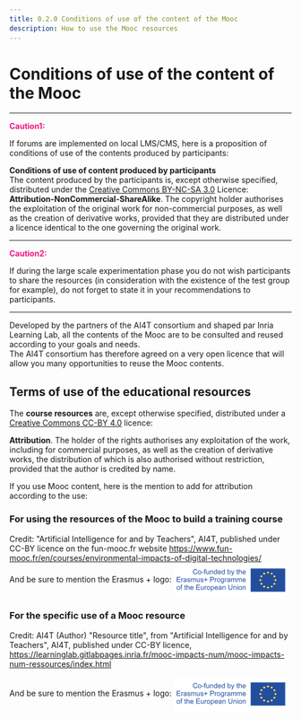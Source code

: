 ```yaml
---
title: 0.2.0 Conditions of use of the content of the Mooc
description: How to use the Mooc resources
---
```

# Conditions of use of the content of the Mooc
____________________

<span style="color:#EE147F;font-weight:bold">Caution1:</span>                 

If forums are implemented on local LMS/CMS, here is a proposition of
conditions of use of the contents produced by participants:         

**Conditions of use of content produced by participants**  
The content produced by the participants is, except otherwise specified, distributed under the [Creative Commons BY-NC-SA 3.0](https://creativecommons.org/licenses/by-nc-sa/3.0/fr/deed.en) Licence: **Attribution-NonCommercial-ShareAlike**. The copyright holder authorises the exploitation of the original work for non-commercial purposes, as well as the creation of derivative works, provided that they are distributed under a licence identical
to the one governing the original work.                         

____________________

<span style="color:#EE147F;font-weight:bold">Caution2:</span>                 

If during the large scale experimentation phase you do not wish participants to share the resources (in consideration with the  existence of the test group for example), do not forget to state it in your recommendations to participants.                            
____________________

Developed by the partners of the AI4T consortium and shaped par Inria Learning Lab, all the contents of the Mooc are to be consulted and reused according to your goals and needs.  
The AI4T consortium has therefore agreed on a very open licence that will allow you many opportunities to reuse the Mooc contents.

## Terms of use of the educational resources

The **course resources** are, except otherwise specified, distributed under a [Creative Commons CC-BY 4.0](https://creativecommons.org/licenses/by/4.0/deed.en) licence:

**Attribution**. The holder of the rights authorises any exploitation of the work, including for commercial purposes, as well as the creation of derivative works, the distribution of which is also authorised without restriction, provided that the author is credited by name.

If you use Mooc content, here is the mention to add for attribution according to the use:

### For using the resources of the Mooc to build a training course

Credit: "Artificial Intelligence for and by Teachers", AI4T, published under CC-BY licence on the fun-mooc.fr website <https://www.fun-mooc.fr/en/courses/environmental-impacts-of-digital-technologies/>  
And be sure to mention the Erasmus + logo: <img style="vertical-align: middle;" src="Images/LogoCoFoundedErasmusProgramEU.png" />

### For the specific use of a Mooc resource

Credit: AI4T (Author) "Resource title", from "Artificial Intelligence for and by Teachers", AI4T, published under CC-BY licence, <https://learninglab.gitlabpages.inria.fr/mooc-impacts-num/mooc-impacts-num-ressources/index.html>

And be sure to mention the Erasmus + logo: <img style="vertical-align: middle;" src="Images/LogoCoFoundedErasmusProgramEU.png" />
